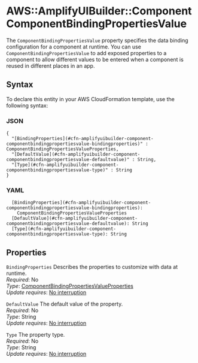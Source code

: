 # AWS::AmplifyUIBuilder::Component ComponentBindingPropertiesValue<a name="aws-properties-amplifyuibuilder-component-componentbindingpropertiesvalue"></a>

The `ComponentBindingPropertiesValue` property specifies the data binding configuration for a component at runtime\. You can use `ComponentBindingPropertiesValue` to add exposed properties to a component to allow different values to be entered when a component is reused in different places in an app\.

## Syntax<a name="aws-properties-amplifyuibuilder-component-componentbindingpropertiesvalue-syntax"></a>

To declare this entity in your AWS CloudFormation template, use the following syntax:

### JSON<a name="aws-properties-amplifyuibuilder-component-componentbindingpropertiesvalue-syntax.json"></a>

```
{
  "[BindingProperties](#cfn-amplifyuibuilder-component-componentbindingpropertiesvalue-bindingproperties)" : ComponentBindingPropertiesValueProperties,
  "[DefaultValue](#cfn-amplifyuibuilder-component-componentbindingpropertiesvalue-defaultvalue)" : String,
  "[Type](#cfn-amplifyuibuilder-component-componentbindingpropertiesvalue-type)" : String
}
```

### YAML<a name="aws-properties-amplifyuibuilder-component-componentbindingpropertiesvalue-syntax.yaml"></a>

```
  [BindingProperties](#cfn-amplifyuibuilder-component-componentbindingpropertiesvalue-bindingproperties): 
    ComponentBindingPropertiesValueProperties
  [DefaultValue](#cfn-amplifyuibuilder-component-componentbindingpropertiesvalue-defaultvalue): String
  [Type](#cfn-amplifyuibuilder-component-componentbindingpropertiesvalue-type): String
```

## Properties<a name="aws-properties-amplifyuibuilder-component-componentbindingpropertiesvalue-properties"></a>

`BindingProperties`  <a name="cfn-amplifyuibuilder-component-componentbindingpropertiesvalue-bindingproperties"></a>
Describes the properties to customize with data at runtime\.  
*Required*: No  
*Type*: [ComponentBindingPropertiesValueProperties](aws-properties-amplifyuibuilder-component-componentbindingpropertiesvalueproperties.md)  
*Update requires*: [No interruption](https://docs.aws.amazon.com/AWSCloudFormation/latest/UserGuide/using-cfn-updating-stacks-update-behaviors.html#update-no-interrupt)

`DefaultValue`  <a name="cfn-amplifyuibuilder-component-componentbindingpropertiesvalue-defaultvalue"></a>
The default value of the property\.  
*Required*: No  
*Type*: String  
*Update requires*: [No interruption](https://docs.aws.amazon.com/AWSCloudFormation/latest/UserGuide/using-cfn-updating-stacks-update-behaviors.html#update-no-interrupt)

`Type`  <a name="cfn-amplifyuibuilder-component-componentbindingpropertiesvalue-type"></a>
The property type\.  
*Required*: No  
*Type*: String  
*Update requires*: [No interruption](https://docs.aws.amazon.com/AWSCloudFormation/latest/UserGuide/using-cfn-updating-stacks-update-behaviors.html#update-no-interrupt)